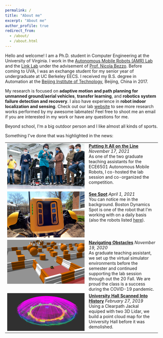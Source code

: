 ```yaml
---
permalink: /
title: "About me"
excerpt: "About me"
author_profile: true
redirect_from: 
  - /about/
  - /about.html
---
```


Hello and welcome! I am a Ph.D. student in Computer Engineering at the University of Virginia. I work in the [Autonomous Mobile Robots (AMR) Lab](https://www.bezzorobotics.com/) and the [Link Lab](https://engineering.virginia.edu/link-lab) under the advisement of [Prof. Nicola Bezzo](https://engineering.virginia.edu/faculty/nicola-bezzo). Before coming to UVA, I was an exchange student for my senior year of undergraduate at UC Berkeley EECS. I received my B.S. degree in Automation at the [Beijing Institute of Technology](https://english.bit.edu.cn/), Beijing, China in 2017.

My research is focused on **adaptive motion and path planning for unmanned ground/aerial vehicles**, **transfer learning**, and **robotics system failure detection and recovery**. I also have experience in **robot indoor localization and sensing**. Check out our lab [website](https://www.bezzorobotics.com/) to see more research works performed by my awesome labmates! Feel free to shoot me an email if you are interested in my work or have any questions for me.

Beyond school, I'm a big outdoor person and I like almost all kinds of sports.

Something I've done that was highlighted in the news:

<style>
td, th {
   border: none!important;
}
</style>

<!-- news1[AMR 21 News](https://engineering.virginia.edu/news/2021/11/putting-it-all-line)
news2[Spot](https://engineering.virginia.edu/news/2021/04/see-spot)
news3[pandemic AMR](https://engineering.virginia.edu/news/2020/11/navigating-obstacles)
news4[map U-Hall](https://news.virginia.edu/content/demolition-looming-university-hall-scanned-photographed-history?utm_source=DailyReport&utm_medium=email&utm_campaign=news) -->

<table>
    <tr>
        <td valign="top" width="255px" style="border: 0px;">
            <img src="/images/news/AMR_21.jpg" width="255">
        </td>
        <td valign="top" style="border: 0px;">
            <a href="https://engineering.virginia.edu/news/2021/11/putting-it-all-line"><strong>Putting It All on the Line</strong></a>
            <em>November 17, 2021</em><br>
            As one of the two graduate teaching assistants for the ECE6501 Autonomous Mobile Robots, I co-hosted the lab session and co-organized the competition.
        </td>						
    </tr>
    <tr>
        <td valign="top" width="255px" style="border: 0px;">
            <img src="/images/news/spot.jpg" width="255">
        </td>
        <td valign="top" style="border: 0px;">
            <a href="https://engineering.virginia.edu/news/2021/04/see-spot"><strong>See Spot</strong></a>
            <em>April 1, 2021</em><br>
            You can notice me in the background. Boston Dynamics Spot is one of the robot that I'm working with on a daily basis (also the robots listed <a href="https://www.bezzorobotics.com/lab-robots">here</a>).
        </td>						
    </tr>
    <tr>
        <td valign="top" width="255px" style="border: 0px;">
            <img src="/images/news/AMR_19.png" width="255">
        </td>
        <td valign="top" style="border: 0px;">
            <a href="https://engineering.virginia.edu/news/2020/11/navigating-obstacles"><strong>Navigating Obstacles</strong></a>
            <em>November 19, 2020</em><br>
            As graduate teaching assistant, we set up the virtual simulator environments before the semester and continued supporting the lab session through out the 20 Fall. We are proud the class is a success during the COVID-19 pandemic.
        </td>						
    </tr>
    <tr>
        <td valign="top" width="255px" style="border: 0px;">
            <img src="/images/news/u_hall.jpg" width="255">
        </td>
        <td valign="top" style="border: 0px;">
            <a href="https://news.virginia.edu/content/demolition-looming-university-hall-scanned-photographed-history?utm_source=DailyReport&utm_medium=email&utm_campaign=news"><strong>University Hall Scanned Into History</strong></a>
            <em>February 27, 2019</em><br>
            Using a Clearpath Jackal equiped with two 3D Lidar, we build a point cloud map for the University Hall before it was demolished.
        </td>						
    </tr>
    
</table>

